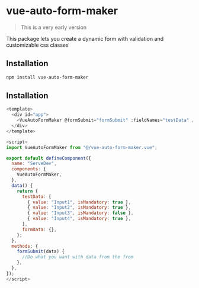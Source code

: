 # vue-auto-form-maker

> This is a very early version

This package lets you create a dynamic form with validation and customizable css classes

## Installation

```bash
npm install vue-auto-form-maker
```

## Installation

```js
<template>
  <div id="app">
    <VueAutoFormMaker @formSubmit="formSubmit" :fieldNames="testData" />
  </div>
</template>

<script>
import VueAutoFormMaker from "@/vue-auto-form-maker.vue";

export default defineComponent({
  name: "ServeDev",
  components: {
    VueAutoFormMaker,
  },
  data() {
    return {
      testData: [
        { value: "Input1", isMandatory: true },
        { value: "Input2", isMandatory: true },
        { value: "Input3", isMandatory: false },
        { value: "Input4", isMandatory: true },
      ],
      formData: {},
    };
  },
  methods: {
    formSubmit(data) {
      //Do what you want with data from the from
    },
  },
});
</script>
```

